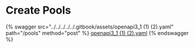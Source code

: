 # Create Pools



{% swagger src="../../../../../.gitbook/assets/openapi3_1 (1) (2).yaml" path="/pools" method="post" %}
[openapi3_1 (1) (2).yaml](<../../../../../.gitbook/assets/openapi3_1 (1) (2).yaml>)
{% endswagger %}
